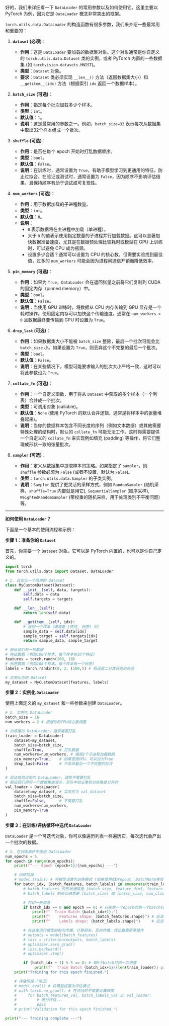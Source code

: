 好的，我们来详细看一下 `DataLoader` 的常用参数以及如何使用它。这里主要以 PyTorch 为例，因为它是 `DataLoader` 概念非常突出的框架。

`torch.utils.data.DataLoader` 的构造函数有很多参数，我们来介绍一些最常用和重要的：

1.  **`dataset` (必须)**：
    *   **作用**：这是 `DataLoader` 要加载的数据集对象。这个对象通常是你自定义的 `torch.utils.data.Dataset` 类的实例，或者 PyTorch 内置的一些数据集 (如 `torchvision.datasets.MNIST`)。
    *   **类型**：`Dataset` 对象。
    *   **要求**：`Dataset` 类必须实现 `__len__()` 方法（返回数据集大小）和 `__getitem__(idx)` 方法（根据索引 `idx` 返回一个数据样本）。

2.  **`batch_size` (可选)**：
    *   **作用**：指定每个批次加载多少个样本。
    *   **类型**：`int`。
    *   **默认值**：`1`。
    *   **说明**：这是最常用的参数之一。例如，`batch_size=32` 表示每次从数据集中取出32个样本组成一个批次。

3.  **`shuffle` (可选)**：
    *   **作用**：是否在每个 epoch 开始时打乱数据顺序。
    *   **类型**：`bool`。
    *   **默认值**：`False`。
    *   **说明**：在训练时，通常设置为 `True`，有助于模型学习到更通用的特征，防止过拟合。在验证或测试时，通常设置为 `False`，因为顺序不影响评估结果，且保持顺序有助于调试或可复现性。

4.  **`num_workers` (可选)**：
    *   **作用**：用于数据加载的子进程数量。
    *   **类型**：`int`。
    *   **默认值**：`0`。
    *   **说明**：
        *   `0` 表示数据将在主进程中加载（单进程）。
        *   大于 `0` 的值表示使用指定数量的子进程并行加载数据。这可以显著加快数据准备速度，尤其是在数据预处理比较耗时或模型在 GPU 上训练时，可以避免 CPU 成为瓶颈。
        *   设置多少合适？通常可以设置为 CPU 的核心数，但需要实验找到最佳值，过多的 `num_workers` 可能会因为进程间通信开销而降低效率。

5.  **`pin_memory` (可选)**：
    *   **作用**：如果为 `True`，`DataLoader` 会在返回张量之前将它们复制到 CUDA 的固定内存（pinned memory）中。
    *   **类型**：`bool`。
    *   **默认值**：`False`。
    *   **说明**：当使用 GPU 训练时，将数据从 CPU 内存传输到 GPU 显存是一个耗时操作。使用固定内存可以加快这个传输速度。通常在 `num_workers > 0` 且数据最终要传输到 GPU 时设置为 `True`。

6.  **`drop_last` (可选)**：
    *   **作用**：如果数据集大小不能被 `batch_size` 整除，最后一个批次可能会比 `batch_size` 小。如果设置为 `True`，则丢弃这个不完整的最后一个批次。
    *   **类型**：`bool`。
    *   **默认值**：`False`。
    *   **说明**：在某些情况下，模型可能要求输入的批次大小严格一致，这时可以将此参数设为 `True`。

7.  **`collate_fn` (可选)**：
    *   **作用**：一个自定义函数，用于将从 `Dataset` 中获取的多个样本（一个列表）合并成一个批次。
    *   **类型**：可调用对象 (callable)。
    *   **默认值**：`None` (使用 PyTorch 的默认合并逻辑，通常是将样本中的张量堆叠起来)。
    *   **说明**：当你的数据样本包含不同长度的序列（例如文本数据）或其他需要特殊处理的结构时，默认的 `collate_fn` 可能无法工作。这时你需要提供一个自定义的 `collate_fn` 来实现例如填充 (padding) 等操作，将它们整理成形状一致的张量批次。

8.  **`sampler` (可选)**：
    *   **作用**：定义从数据集中提取样本的策略。如果指定了 `sampler`，则 `shuffle` 参数必须为 `False` (或者不设置，默认为 `False`)。
    *   **类型**：`torch.utils.data.Sampler` 的子类实例。
    *   **说明**：`Sampler` 提供了更灵活的采样方式，例如 `RandomSampler` (随机采样，`shuffle=True` 内部就是用它), `SequentialSampler` (顺序采样), `WeightedRandomSampler` (带权重的随机采样，用于处理类别不平衡问题) 等。

---

**如何使用 `DataLoader`？**

下面是一个基本的使用流程和示例：

**步骤 1：准备你的 `Dataset`**

首先，你需要一个 `Dataset` 对象。它可以是 PyTorch 内置的，也可以是你自己定义的。

```python
import torch
from torch.utils.data import Dataset, DataLoader

# 1. 自定义一个简单的 Dataset
class MyCustomDataset(Dataset):
    def __init__(self, data, targets):
        self.data = data
        self.targets = targets

    def __len__(self):
        return len(self.data)

    def __getitem__(self, idx):
        # 返回一个样本（通常是 (特征, 标签) 对）
        sample_data = self.data[idx]
        sample_target = self.targets[idx]
        return sample_data, sample_target

# 假设我们有一些数据
# 特征数据 (例如100个样本，每个样本有10个特征)
features = torch.randn(100, 10)
# 标签数据 (例如100个样本，每个样本有一个标签)
labels = torch.randint(0, 2, (100,)) # 假设是二分类任务的标签

# 实例化你的 Dataset
my_dataset = MyCustomDataset(features, labels)
```

**步骤 2：实例化 `DataLoader`**

使用上面定义的 `my_dataset` 和一些参数来创建 `DataLoader`。

```python
# 2. 实例化 DataLoader
batch_size = 16
num_workers = 2 # 根据你的CPU核心数调整

# 训练用的 DataLoader，通常需要打乱
train_loader = DataLoader(
    dataset=my_dataset,
    batch_size=batch_size,
    shuffle=True,       # 打乱数据
    num_workers=num_workers, # 使用2个子进程加载数据
    pin_memory=True,    # 如果使用GPU，可以设为True
    drop_last=False     # 不丢弃最后一个不完整的批次
)

# 验证或测试用的 DataLoader，通常不需要打乱
# 假设我们用同一个数据集做演示，实际中验证集和训练集是分开的
val_loader = DataLoader(
    dataset=my_dataset, # 实际应为 val_dataset
    batch_size=batch_size,
    shuffle=False,      # 不需要打乱
    num_workers=num_workers,
    pin_memory=True
)
```

**步骤 3：在训练/评估循环中迭代 `DataLoader`**

`DataLoader` 是一个可迭代对象，你可以像遍历列表一样遍历它，每次迭代会产出一个批次的数据。

```python
# 3. 在训练循环中使用 DataLoader
num_epochs = 5
for epoch in range(num_epochs):
    print(f"--- Epoch {epoch+1}/{num_epochs} ---")

    # 训练阶段
    # model.train() # 将模型设置为训练模式 (如果使用如Dropout, BatchNorm等层)
    for batch_idx, (batch_features, batch_labels) in enumerate(train_loader):
        # batch_features 的形状通常是 [batch_size, feature_dim1, feature_dim2, ...]
        # batch_labels 的形状通常是 [batch_size] 或 [batch_size, num_classes]

        # 打印一些信息
        if batch_idx == 0 and epoch == 0: # 只在第一个epoch的第一个batch打印形状
            print(f"  Train Batch {batch_idx+1}:")
            print(f"    Features shape: {batch_features.shape}") # 应该是 torch.Size([16, 10])
            print(f"    Labels shape: {batch_labels.shape}")     # 应该是 torch.Size([16])

        # 在这里进行模型的前向传播、计算损失、反向传播、优化器更新等操作
        # outputs = model(batch_features)
        # loss = criterion(outputs, batch_labels)
        # optimizer.zero_grad()
        # loss.backward()
        # optimizer.step()

        if (batch_idx + 1) % 5 == 0: # 每5个batch打印一次进度
             print(f"  Train Batch {batch_idx+1}/{len(train_loader)} processed.")
    print("Training for this epoch finished.")

    # 评估阶段 (可选)
    # model.eval() # 将模型设置为评估模式
    # with torch.no_grad(): # 在评估时不需要计算梯度
    #     for batch_features_val, batch_labels_val in val_loader:
    #         # 进行评估...
    #         pass
    # print("Validation for this epoch finished.")

print("--- Training complete ---")
```
